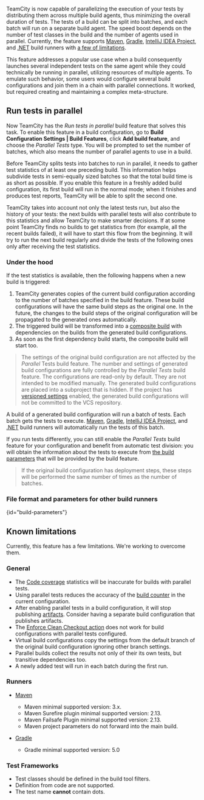 [//]: # (title: Parallel Tests)
[//]: # (auxiliary-id: Parallel Tests)

TeamCity is now capable of parallelizing the execution of your tests by distributing them across multiple build agents, thus minimizing the overall duration of tests. The tests of a build can be split into batches, and each batch will run on a separate build agent. The speed boost depends on the number of test classes in the build and the number of agents used in parallel.
Currently, the feature supports  [Maven](maven.md), [Gradle](gradle.md), [IntelliJ IDEA Project](intellij-idea-project.md), and [.NET](net.md) build runners with [a few of limitations](#Known+limitations). 

This feature addresses a popular use case when a build consequently launches several independent tests on the same agent while they could technically be running in parallel, utilizing resources of multiple agents. 
To emulate such behavior, some users would configure several build configurations and join them in a chain with parallel connections. It worked, but required creating and maintaining a complex meta-structure.

## Run tests in parallel

Now TeamCity has the _Run tests in parallel_ build feature that solves this task.
To enable this feature in a build configuration, go to **Build Configuration Settings | Build Features**, click **Add build feature**, and choose the _Parallel Tests_ type. You will be prompted to set the number of batches, which also means the number of parallel agents to use in a build.

Before TeamCity splits tests into batches to run in parallel, it needs to gather test statistics of at least one preceding build. This information helps subdivide tests in semi-equally sized batches so that the total build time is as short as possible.
If you enable this feature in a freshly added build configuration, its first build will run in the normal mode; when it finishes and produces test reports, TeamCity will be able to split the second one.

TeamCity takes into account not only the latest tests run, but also the history of your tests: the next builds with parallel tests will also contribute to this statistics and allow TeamCity to make smarter decisions.
If at some point TeamCity finds no builds to get statistics from (for example, all the recent builds failed), it will have to start this flow from the beginning. 
It will try to run the next build regularly and divide the tests of the following ones only after receiving the test statistics.

### Under the hood

If the test statistics is available, then the following happens when a new build is triggered:

1. TeamCity generates copies of the current build configuration according to the number of batches specified in the build feature. 
These build configurations will have the same build steps as the original one.
In the future, the changes to the build steps of the original configuration will be propagated to the generated ones automatically.
2. The triggered build will be transformed into a [composite build](composite-build-configuration.md) with dependencies on the builds from the generated build configurations.
3. As soon as the first dependency build starts, the composite build will start too.

>The settings of the original build configuration are not affected by the _Parallel_ Tests build feature. 
The number and settings of generated build configurations are fully controlled by the _Parallel Tests_ build feature. The configurations are read-only by default.
They are not intended to be modified manually. 
The generated build configurations are placed into a subproject that is hidden.
If the project has [versioned settings](storing-project-settings-in-version-control.md) enabled, the generated build configurations will not be committed to the VCS repository.

A build of a generated build configuration will run a batch of tests. Each batch gets the tests to execute. 
[Maven](maven.md), [Gradle](gradle.md), [IntelliJ IDEA Project](intellij-idea-project.md), 
and [.NET](net.md) build runners will automatically run the tests of this batch.

If you run tests differently, you can still enable the _Parallel Tests_ build feature for your configuration 
and benefit from automatic test division: you will obtain the information about the tests to execute from [the build parameters](#build-parameters) that will be provided by the build feature.

>If the original build configuration has deployment steps, these steps will be performed the same number of times as the number of batches.

### File format and parameters for other build runners
{id="build-parameters"}


## Known limitations

Currently, this feature has a few limitations. We're working to overcome them.

### General

* The [Code coverage](code-quality-tools.md#code-coverage-tools) statistics will be inaccurate for builds with parallel tests.
* Using parallel tests reduces the accuracy of the [build counter](configuring-general-settings.md#General+Build+Configuration+Settings) in the current configuration.
* After enabling parallel tests in a build configuration, it will stop publishing [artifacts](build-artifact.md). Consider having a separate build configuration that publishes artifacts.
* The [Enforce Clean Checkout action](clean-checkout.md#Enforcing+Clean+Checkout) does not work for build configurations with parallel tests configured.
* Virtual build configurations copy the settings from the default branch of the original build configuration ignoring other branch settings.
* Parallel builds collect the results not only of their its own tests, but transitive dependencies too.
* A newly added test will run in each batch during the first run.

### Runners

* [Maven](maven.md)
  * Maven minimal supported version: 3.x.
  * Maven Surefire plugin minimal supported version: 2.13.
  * Maven Failsafe Plugin minimal supported version: 2.13.
  * Maven project parameters do not forward into the main build.
  
* [Gradle](gradle.md)
  * Gradle minimal supported version: 5.0

### Test Frameworks

* Test classes should be defined in the build tool filters.
* Definition from code are not supported.
* The test name **cannot** contain dots. 